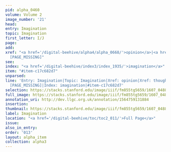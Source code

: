 ```yaml
---
pid: alpha_0460
volume: Volume 2
image_number: '21'
head:
entry: Imagination
topic: Imagination
first_letter: I/J
page:
add:
xref: "<a href='/digital-beehive/alpha4/alpha_0668/'>opinion</a>|<a href='/digital-beehive/alpha5/alpha_0957/'>thought</a>|736
  [PAGE_MISSING]"
see:
index: "<a href='/digital-beehive/index3/index_1935/'>imagination</a>"
item: "#item-c17c682d7"
unparsed:
line: 'Entry: Imagination|Topic: Imagination|Xref: opinion|Xref: thought|Xref: 736
  [PAGE_MISSING]|Index: imagination|#item-c17c682d7'
selection: https://stacks.stanford.edu/image/iiif/fm855tg5659/1607_0488/340,4288,3024,482/full/0/default.jpg
full_image: https://stacks.stanford.edu/image/iiif/fm855tg5659/1607_0488/full/full/0/default.jpg
annotation_uri: http://dev.llgc.org.uk/annotation/1564759131884
insertion:
thumbnail: https://stacks.stanford.edu/image/iiif/fm855tg5659/1607_0488/340,4288,600,180/250,/0/default.jpg
label: Imagination
location: "<a href='/digital-beehive/toc/toc2_011/'>Full Page</a>"
issue:
also_in_entry:
order: '013'
layout: alpha_item
collection: alpha3
---
```


